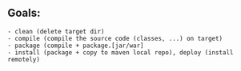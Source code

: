 ## Goals:

    - clean (delete target dir)
    - compile (compile the source code (classes, ...) on target)
    - package (compile + package.[jar/war] 
    - install (package + copy to maven local repo), deploy (install remotely)
